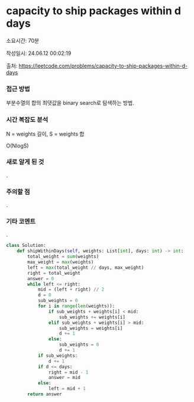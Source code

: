 # capacity to ship packages within d days

소요시간: 70분

작성일시: 24.06.12 00:02:19

출처: https://leetcode.com/problems/capacity-to-ship-packages-within-d-days

### 접근 방법
부분수열의 합의 최댓값을 binary search로 탐색하는 방법.

### 시간 복잡도 분석
N = weights 길이, S = weights 합

O(NlogS)

### 새로 알게 된 것
.

### 주의할 점
.

### 기타 코멘트
.

```python
class Solution:
    def shipWithinDays(self, weights: List[int], days: int) -> int:
        total_weight = sum(weights)
        max_weight = max(weights)
        left = max(total_weight // days, max_weight)
        right = total_weight
        answer = 0
        while left <= right:
            mid = (left + right) // 2
            d = 0
            sub_weights = 0
            for i in range(len(weights)):
                if sub_weights + weights[i] < mid:
                    sub_weights += weights[i]
                elif sub_weights + weights[i] > mid:
                    sub_weights = weights[i]
                    d += 1
                else:
                    sub_weights = 0
                    d += 1
            if sub_weights:
                d += 1
            if d <= days:
                right = mid - 1
                answer = mid
            else:
                left = mid + 1
        return answer
                
```
